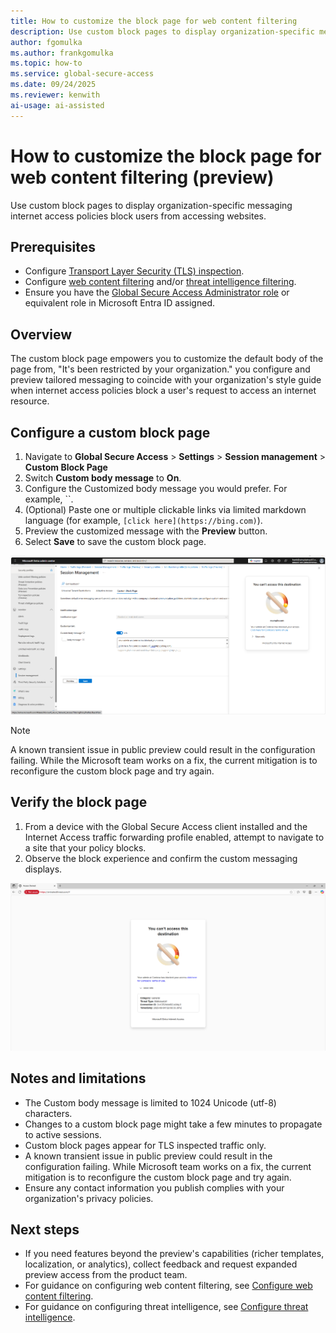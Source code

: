 ```yaml
---
title: How to customize the block page for web content filtering
description: Use custom block pages to display organization-specific messaging internet access policies block users from accessing websites.
author: fgomulka
ms.author: frankgomulka
ms.topic: how-to
ms.service: global-secure-access
ms.date: 09/24/2025
ms.reviewer: kenwith
ai-usage: ai-assisted
---
```


# How to customize the block page for web content filtering (preview)

Use custom block pages to display organization-specific messaging internet access policies block users from accessing websites.

## Prerequisites

- Configure [Transport Layer Security (TLS) inspection](./how-to-transport-layer-security.md).
- Configure [web content filtering](./how-to-configure-web-content-filtering.md) and/or [threat intelligence filtering](./how-to-configure-threat-intelligence.md).
- Ensure you have the [Global Secure Access Administrator role](/azure/active-directory/roles/permissions-reference) or equivalent role in Microsoft Entra ID assigned.

## Overview

The custom block page empowers you to customize the default body of the page from, "It's been restricted by your organization." you configure and preview tailored messaging to coincide with your organization's style guide when internet access policies block a user's request to access an internet resource.

## Configure a custom block page

1. Navigate to **Global Secure Access** > **Settings** > **Session management** > **Custom Block Page**
2. Switch **Custom body message** to **On**.
3. Configure the Customized body message you would prefer. For example, ``.
4. (Optional) Paste one or multiple clickable links via limited markdown language (for example, `[click here](https://bing.com)`).
5. Preview the customized message with the **Preview** button.
6. Select **Save** to save the custom block page.

![Screenshot showing the preview experience in the admin portal](media/how-to-customize-block-page/custom-block-preview.png)

> [!NOTE]
> A known transient issue in public preview could result in the configuration failing. While the Microsoft team works on a fix, the current mitigation is to reconfigure the custom block page and try again.

## Verify the block page

1. From a device with the Global Secure Access client installed and the Internet Access traffic forwarding profile enabled, attempt to navigate to a site that your policy blocks.
2. Observe the block experience and confirm the custom messaging displays.

![Screenshot showing end user experience of the custom block page](media/how-to-customize-block-page/custom-block.png)

## Notes and limitations

- The Custom body message is limited to 1024 Unicode (utf-8) characters.
- Changes to a custom block page might take a few minutes to propagate to active sessions.
- Custom block pages appear for TLS inspected traffic only.
- A known transient issue in public preview could result in the configuration failing. While Microsoft team works on a fix, the current mitigation is to reconfigure the custom block page and try again.
- Ensure any contact information you publish complies with your organization's privacy policies.

## Next steps

- If you need features beyond the preview's capabilities (richer templates, localization, or analytics), collect feedback and request expanded preview access from the product team.
- For guidance on configuring web content filtering, see [Configure web content filtering](./how-to-configure-web-content-filtering.md).
- For guidance on configuring threat intelligence, see [Configure threat intelligence](./how-to-configure-threat-intelligence.md).